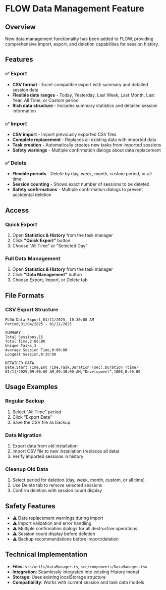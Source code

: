 # FLOW Data Management Feature

## Overview
New data management functionality has been added to FLOW, providing comprehensive import, export, and deletion capabilities for session history.

## Features

### ✅ Export
- **CSV format** - Excel-compatible export with summary and detailed session data
- **Flexible date ranges** - Today, Yesterday, Last Week, Last Month, Last Year, All Time, or Custom period
- **Rich data structure** - Includes summary statistics and detailed session information

### ✅ Import  
- **CSV import** - Import previously exported CSV files
- **Complete replacement** - Replaces all existing data with imported data
- **Task creation** - Automatically creates new tasks from imported sessions
- **Safety warnings** - Multiple confirmation dialogs about data replacement

### ✅ Delete
- **Flexible periods** - Delete by day, week, month, custom period, or all time
- **Session counting** - Shows exact number of sessions to be deleted
- **Safety confirmations** - Multiple confirmation dialogs to prevent accidental deletion

## Access

### Quick Export
1. Open **Statistics & History** from the task manager
2. Click **"Quick Export"** button
3. Choose "All Time" or "Selected Day"

### Full Data Management
1. Open **Statistics & History** from the task manager
2. Click **"Data Management"** button
3. Choose Export, Import, or Delete tab

## File Formats

### CSV Export Structure
```
FLOW Data Export,01/11/2025, 10:30:00 AM
Period,01/04/2025 - 01/11/2025

SUMMARY
Total Sessions,15
Total Time,2:00:00
Unique Tasks,3
Average Session Time,0:08:00
Longest Session,0:30:00

DETAILED DATA
Date,Start Time,End Time,Task,Duration (sec),Duration (time)
01/11/2025,09:00:00 AM,09:30:00 AM,"Development",1800,0:30:00
```

## Usage Examples

### Regular Backup
1. Select "All Time" period
2. Click "Export Data"
3. Save the CSV file as backup

### Data Migration
1. Export data from old installation
2. Import CSV file to new installation (replaces all data)
3. Verify imported sessions in history

### Cleanup Old Data
1. Select period for deletion (day, week, month, custom, or all time)
2. Use Delete tab to remove selected sessions
3. Confirm deletion with session count display

## Safety Features
- ⚠️ Data replacement warnings during import
- ⚠️ Import validation and error handling  
- ⚠️ Multiple confirmation dialogs for all destructive operations
- ⚠️ Session count display before deletion
- ⚠️ Backup recommendations before import/deletion

## Technical Implementation
- **Files**: `src/utils/dataManager.ts`, `src/components/DataManager.tsx`
- **Integration**: Seamlessly integrated into existing History modal
- **Storage**: Uses existing localStorage structure
- **Compatibility**: Works with current session and task data models